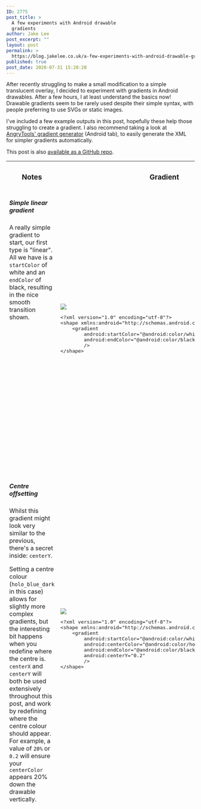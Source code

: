 ```yaml
---
ID: 2775
post_title: >
  A few experiments with Android drawable
  gradients
author: Jake Lee
post_excerpt: ""
layout: post
permalink: >
  https://blog.jakelee.co.uk/a-few-experiments-with-android-drawable-gradients/
published: true
post_date: 2020-07-31 15:20:20
---
```

After recently struggling to make a small modification to a simple translucent overlay, I decided to experiment with gradients in Android drawables. After a few hours, I at least understand the basics now! Drawable gradients seem to be rarely used despite their simple syntax, with people preferring to use SVGs or static images.

I've included a few example outputs in this post, hopefully these help those struggling to create a gradient. I also recommend taking a look at <a href="https://angrytools.com/gradient/" target="_blank" rel="noopener noreferrer">AngryTools' gradient generator</a> (Android tab), to easily generate the XML for simpler gradients automatically.

This post is also <a href="https://github.com/JakeSteam/android-gradient-playground" target="_blank" rel="noopener noreferrer">available as a GitHub repo</a>.

<!--more-->
<table style="border-collapse: collapse; width: 100%; height: 1764px;">
<tbody>
<tr style="height: 59px;">
<th style="width: 39.574%; height: 59px;">
<h3>Notes</h3>
</th>
<th style="width: 11.0451%; height: 59px;">
<h3>Gradient</h3>
</th>
</tr>
<tr style="height: 758px;">
<td style="width: 39.574%; text-align: left; height: 758px; vertical-align: top;">
<h5>Simple linear gradient</h5>
A really simple gradient to start, our first type is "linear". All we have is a <code>startColor</code> of white and an <code>endColor</code> of black, resulting in the nice smooth transition shown.</td>
<td style="width: 11.0451%; text-align: left; height: 758px;"><img class="aligncenter" src="https://i.imgur.com/XE3sgsM.png" />
<pre>&lt;?xml version="1.0" encoding="utf-8"?&gt;
&lt;shape xmlns:android="http://schemas.android.com/apk/res/android"&gt;
    &lt;gradient
        android:startColor="@android:color/white"
        android:endColor="@android:color/black"
        /&gt;
&lt;/shape&gt;</pre>
</td>
</tr>
<tr style="height: 793px;">
<td style="width: 39.574%; text-align: left; height: 793px; vertical-align: top;">
<h5>Centre offsetting</h5>
Whilst this gradient might look very similar to the previous, there's a secret inside: <code>centerY</code>.

Setting a centre colour (<code>holo_blue_dark</code> in this case) allows for slightly more complex gradients, but the interesting bit happens when you redefine where the centre is. <code>centerX</code> and <code>centerY</code> will both be used extensively throughout this post, and work by redefining where the centre colour should appear. For example, a value of <code>20%</code> or <code>0.2</code> will ensure your <code>centerColor</code> appears 20% down the drawable vertically.</td>
<td style="width: 11.0451%; text-align: left; height: 793px;"><img class="aligncenter" style="font-family: inherit; font-size: inherit;" src="https://i.imgur.com/BybAxcs.png" />
<pre>&lt;?xml version="1.0" encoding="utf-8"?&gt;
&lt;shape xmlns:android="http://schemas.android.com/apk/res/android"&gt;
    &lt;gradient
        android:startColor="@android:color/white"
        android:centerColor="@android:color/holo_blue_dark"
        android:endColor="@android:color/black"
        android:centerY="0.2"
        /&gt;
&lt;/shape&gt;</pre>
</td>
</tr>
<tr style="height: 22px;">
<td style="width: 39.574%; text-align: left; height: 22px; vertical-align: top;">
<h5>Overlapping layers</h5>
Building up on our previous gradient, adding an extra layer (via <code>layer-list</code>) drastically increases the complexity of the output. <code>layer-list</code> simply lets you overlap multiple gradients without making new <code>ImageView</code>s or drawables.

In this case, a transparent -&gt; black gradient has been added on top of our existing white -&gt; blue -&gt; black gradient, at an <code>angle</code> (essentially rotation) of 180.</td>
<td style="width: 11.0451%; text-align: left; height: 22px;"><img class="aligncenter" src="https://i.imgur.com/uQRJBT2.png" />
<pre>&lt;?xml version="1.0" encoding="utf-8"?&gt;
&lt;layer-list xmlns:android="http://schemas.android.com/apk/res/android"&gt;
    &lt;item&gt;&lt;shape&gt;
        &lt;gradient
            android:startColor="@android:color/white"
            android:centerColor="@android:color/holo_blue_dark"
            android:endColor="@android:color/black"
            android:centerY="0.2"
            /&gt;
    &lt;/shape&gt;&lt;/item&gt;
    &lt;item&gt;&lt;shape&gt;
        &lt;gradient
            android:startColor="@android:color/black"
            android:endColor="@android:color/transparent"
            android:angle="180"
            /&gt;
    &lt;/shape&gt;&lt;/item&gt;
&lt;/layer-list&gt;</pre>
</td>
</tr>
<tr style="height: 22px;">
<td style="width: 39.574%; text-align: left; height: 22px; vertical-align: top;">
<h5>Overlapping layers at the same angle</h5>
Just as the last gradient overlapped gradients at right angles, you can also overlap them without rotating.

If a layer has a transparent <code>startColor</code> and <code>endColor</code>, but a non-transparent <code>centerColor</code>, it will appear as a horizontal strip of colour. Offsetting this strip using <code>centerY</code>, then repeating the process, allows a full rainbow of colours to be created.

Note that this gradient also has a base white layer, to help the gradient be visible.</td>
<td style="width: 11.0451%; text-align: left; height: 22px;"><img class="aligncenter" src="https://i.imgur.com/csbnjvh.png" />
<pre>&lt;?xml version="1.0" encoding="utf-8"?&gt;
&lt;layer-list xmlns:android="http://schemas.android.com/apk/res/android"&gt;
    &lt;item&gt;&lt;shape&gt;
        &lt;solid android:color="@android:color/white" /&gt;
    &lt;/shape&gt;&lt;/item&gt;
    &lt;item&gt;&lt;shape&gt;
        &lt;gradient
            android:startColor="@android:color/holo_purple"
            android:centerColor="@android:color/transparent"
            android:endColor="@android:color/transparent"
            android:centerY="0.4"
            /&gt;
    &lt;/shape&gt;&lt;/item&gt;
    &lt;item&gt;&lt;shape&gt;
        &lt;gradient
            android:startColor="@android:color/transparent"
            android:centerColor="@android:color/holo_orange_light"
            android:endColor="@android:color/transparent"
            android:centerY="0.4"
            /&gt;
    &lt;/shape&gt;&lt;/item&gt;
    &lt;item&gt;&lt;shape&gt;
        &lt;gradient
            android:startColor="@android:color/transparent"
            android:centerColor="@android:color/holo_blue_light"
            android:endColor="@android:color/transparent"
            android:centerY="0.7"
            /&gt;
    &lt;/shape&gt;&lt;/item&gt;
    &lt;item&gt;&lt;shape&gt;
        &lt;gradient
            android:startColor="@android:color/transparent"
            android:centerColor="@android:color/transparent"
            android:endColor="@android:color/holo_green_dark"
            /&gt;
    &lt;/shape&gt;&lt;/item&gt;
&lt;/layer-list&gt;</pre>
</td>
</tr>
<tr style="height: 22px;">
<td style="width: 39.574%; text-align: left; height: 22px; vertical-align: top;">
<h5>Radial gradients</h5>
So far we've only seen linear gradients, now we'll use radial gradients. The easiest way of thinking about them is as a "point" of colour, radiating out. <code>centerX</code> and <code>centerY</code> can be used to move this point anywhere on the canvas, in this case 10% from the left and 10% from the top.

Again, the <code>startColor</code>, <code>centerColor</code>, and <code>endColor</code> are used to set the colour, along with <code>gradientRadius</code> being used to set the overall size of the gradient.</td>
<td style="width: 11.0451%; text-align: left; height: 22px;"><img class="aligncenter" src="https://i.imgur.com/FXBhk7i.png" />
<pre>&lt;?xml version="1.0" encoding="utf-8"?&gt;
&lt;shape xmlns:android="http://schemas.android.com/apk/res/android"
    android:shape="rectangle"&gt;
    &lt;gradient
        android:type="radial"
        android:gradientRadius="100%"
        android:startColor="@android:color/black"
        android:centerColor="@android:color/holo_blue_light"
        android:centerX="0.1"
        android:centerY="0.1"
        android:endColor="@android:color/white" /&gt;
&lt;/shape&gt;</pre>
</td>
</tr>
<tr style="height: 22px;">
<td style="width: 39.574%; text-align: left; height: 22px; vertical-align: top;">
<h5>Floating blobs</h5>
Combining multiple radial gradients using the same overlapping technique as our "vertical rainbow" before, we can end up with this collection of floating blobs.

This effect is often hunted for by people looking to create an Instagram style logo, and is very easy to achieve. So long as you know your colours, it's just a matter of adjusting the radius, x position, and y position until each blob is in the correct place.

I used this to <a href="https://stackoverflow.com/a/63162666/608312" target="_blank" rel="noopener noreferrer">answer a question on StackOverflow</a>, and the OP raised a reasonable counterpoint. If you need a particularly complex gradient, you could just try exporting an SVG / PNG. However, with vector graphics sometimes gradients aren't translated properly, and a PNG will either be too large, or may not scale perfectly to the user's screen.

If possible, creating an image as a gradient drawable will ensure it is perfect!</td>
<td style="width: 11.0451%; text-align: left; height: 22px;"><img class="aligncenter" src="https://i.imgur.com/JUgEpTr.png" />
<pre>&lt;?xml version="1.0" encoding="utf-8"?&gt;
&lt;layer-list xmlns:android="http://schemas.android.com/apk/res/android"&gt;
    &lt;item&gt;
        &lt;shape android:layout_height="wrap_content"&gt;
            &lt;solid android:color="@android:color/black" /&gt;
        &lt;/shape&gt;&lt;/item&gt;
    &lt;item&gt;&lt;shape&gt;
        &lt;gradient
            android:type="radial"
            android:gradientRadius="100%"
            android:startColor="@android:color/holo_purple"
            android:centerX="0.1"
            android:centerY="0.1"
            android:endColor="@android:color/transparent" /&gt;
    &lt;/shape&gt;&lt;/item&gt;
    &lt;item&gt;&lt;shape&gt;
        &lt;gradient
            android:type="radial"
            android:gradientRadius="70%"
            android:startColor="@android:color/holo_orange_light"
            android:centerX="0.8"
            android:centerY="0.5"
            android:endColor="@android:color/transparent" /&gt;
    &lt;/shape&gt;&lt;/item&gt;
    &lt;item&gt;&lt;shape&gt;
        &lt;gradient
            android:type="radial"
            android:gradientRadius="40%"
            android:startColor="@android:color/holo_blue_light"
            android:centerX="0.8"
            android:centerY="0.1"
            android:endColor="@android:color/transparent" /&gt;
    &lt;/shape&gt;&lt;/item&gt;
    &lt;item&gt;&lt;shape&gt;
        &lt;gradient
            android:type="radial"
            android:gradientRadius="70%"
            android:startColor="@android:color/holo_green_light"
            android:centerX="0.2"
            android:centerY="0.8"
            android:endColor="@android:color/transparent" /&gt;
    &lt;/shape&gt;&lt;/item&gt;
    &lt;item&gt;&lt;shape&gt;
        &lt;gradient
            android:type="radial"
            android:gradientRadius="50%"
            android:startColor="@android:color/holo_red_light"
            android:centerX="0.7"
            android:centerY="0.85"
            android:endColor="@android:color/transparent" /&gt;
    &lt;/shape&gt;&lt;/item&gt;

&lt;/layer-list&gt;</pre>
</td>
</tr>
<tr style="height: 22px;">
<td style="width: 39.574%; text-align: left; height: 22px; vertical-align: top;">
<h5>Sweep gradient</h5>
The final type of gradients are sweep. These don't seem to make sense at first glance, I find the easiest way of thinking of them is as a "cone" shaped linear gradient, viewed from above. However you interpret them, they still use all the attributes we've picked up in previous gradients.</td>
<td style="width: 11.0451%; text-align: left; height: 22px;"><img class="aligncenter" src="https://i.imgur.com/F0e8HPg.png" />
<pre>&lt;?xml version="1.0" encoding="utf-8"?&gt;
&lt;shape xmlns:android="http://schemas.android.com/apk/res/android"
    android:shape="rectangle"&gt;
    &lt;gradient
        android:startColor="@android:color/holo_blue_dark"
        android:endColor="@android:color/holo_orange_dark"
        android:type="sweep" /&gt;
&lt;/shape&gt;</pre>
</td>
</tr>
<tr style="height: 22px;">
<td style="width: 39.574%; text-align: left; height: 22px; vertical-align: top;">
<h5>Sweep offsets</h5>
Whilst not quite as pretty as the "rainbow" or "floating blobs" seen with other gradients, offsetting radial drawables creates a pretty odd effect.

I'm not <strong>entirely</strong> sure I can think of a valid use case for this, but presumably someone needs a gradient that looks like an open doorway!

&nbsp;

&nbsp;</td>
<td style="width: 11.0451%; text-align: left; height: 22px;"><img class="aligncenter" src="https://i.imgur.com/MLg3Ecx.png" />
<pre>&lt;?xml version="1.0" encoding="utf-8"?&gt;
&lt;layer-list xmlns:android="http://schemas.android.com/apk/res/android"&gt;
    &lt;item&gt;&lt;shape&gt;
        &lt;solid android:color="@android:color/black" /&gt;
    &lt;/shape&gt;&lt;/item&gt;
    &lt;item&gt;&lt;shape&gt;
        &lt;gradient
            android:type="sweep"
            android:centerX="0.3"
            android:centerY="0.1"
            android:startColor="@android:color/holo_red_dark"
            android:centerColor="@android:color/transparent"
            android:endColor="@android:color/transparent"/&gt;
    &lt;/shape&gt;&lt;/item&gt;
    &lt;item&gt;&lt;shape&gt;
        &lt;gradient
            android:type="sweep"
            android:centerX="0.8"
            android:centerY="0.3"
            android:startColor="@android:color/holo_blue_dark"
            android:centerColor="@android:color/transparent"
            android:endColor="@android:color/transparent"/&gt;
    &lt;/shape&gt;&lt;/item&gt;
    &lt;item&gt;&lt;shape&gt;
        &lt;gradient
            android:type="sweep"
            android:centerX="0.1"
            android:centerY="0.5"
            android:startColor="@android:color/holo_green_dark"
            android:centerColor="@android:color/transparent"
            android:endColor="@android:color/transparent"/&gt;
    &lt;/shape&gt;&lt;/item&gt;
    &lt;item&gt;&lt;shape&gt;
        &lt;gradient
            android:type="sweep"
            android:centerX="0.6"
            android:centerY="0.7"
            android:startColor="@android:color/holo_orange_dark"
            android:centerColor="@android:color/transparent"
            android:endColor="@android:color/transparent"/&gt;
    &lt;/shape&gt;&lt;/item&gt;
    &lt;item&gt;&lt;shape&gt;
        &lt;gradient
            android:type="sweep"
            android:centerX="0.1"
            android:centerY="0.9"
            android:startColor="@android:color/holo_purple"
            android:centerColor="@android:color/transparent"
            android:endColor="@android:color/transparent"/&gt;
    &lt;/shape&gt;&lt;/item&gt;

&lt;/layer-list&gt;</pre>
</td>
</tr>
<tr style="height: 22px;">
<td style="width: 39.574%; text-align: left; height: 22px; vertical-align: top;">
<h5>Sweep rotations</h5>
Just like the last gradient, I can't think of a valid use case for this! Wrapping each <code>shape</code> inside a <code>rotate</code> allows rotating it at any angle, although interestingly it still retains the "edges" from the original shape. I suspect this is solvable by rotating the gradient not the shape, which might produce a more aesthetically pleasing output.</td>
<td style="width: 11.0451%; text-align: left; height: 22px;"><img class="aligncenter" src="https://i.imgur.com/ilZTCMJ.png" />
<pre>&lt;?xml version="1.0" encoding="utf-8"?&gt;
&lt;layer-list xmlns:android="http://schemas.android.com/apk/res/android"&gt;
    &lt;item&gt;&lt;shape&gt;
        &lt;solid android:color="@android:color/black" /&gt;
    &lt;/shape&gt;&lt;/item&gt;

    &lt;item&gt;&lt;rotate android:fromDegrees="66" android:toDegrees="0" android:pivotY="50%" android:pivotX="50%"&gt;&lt;shape&gt;
        &lt;gradient
            android:type="sweep"
            android:centerX="0.3"
            android:centerY="0.5"
            android:startColor="@android:color/holo_red_dark"
            android:centerColor="@android:color/transparent"
            android:endColor="@android:color/transparent"/&gt;
    &lt;/shape&gt;&lt;/rotate&gt;&lt;/item&gt;

    &lt;item&gt;&lt;rotate android:fromDegrees="290" android:toDegrees="0" android:pivotY="40%" android:pivotX="30%"&gt;&lt;shape&gt;
        &lt;gradient
            android:type="sweep"
            android:centerX="0.8"
            android:centerY="0.3"
            android:startColor="@android:color/holo_blue_dark"
            android:centerColor="@android:color/transparent"
            android:endColor="@android:color/transparent"/&gt;
    &lt;/shape&gt;&lt;/rotate&gt;&lt;/item&gt;

    &lt;item&gt;&lt;rotate android:fromDegrees="18" android:toDegrees="0" android:pivotY="40%" android:pivotX="30%"&gt;&lt;shape&gt;
        &lt;gradient
            android:type="sweep"
            android:centerX="0.1"
            android:centerY="0.5"
            android:startColor="@android:color/holo_green_dark"
            android:centerColor="@android:color/transparent"
            android:endColor="@android:color/transparent"/&gt;
    &lt;/shape&gt;&lt;/rotate&gt;&lt;/item&gt;

    &lt;item&gt;&lt;rotate android:fromDegrees="280" android:toDegrees="0" android:pivotY="50%" android:pivotX="30%"&gt;&lt;shape&gt;
        &lt;gradient
            android:type="sweep"
            android:centerX="0.6"
            android:centerY="0.7"
            android:startColor="@android:color/holo_orange_dark"
            android:centerColor="@android:color/transparent"
            android:endColor="@android:color/transparent"/&gt;
    &lt;/shape&gt;&lt;/rotate&gt;&lt;/item&gt;

    &lt;item&gt;&lt;rotate android:fromDegrees="0" android:toDegrees="0" android:pivotY="50%" android:pivotX="30%"&gt;&lt;shape&gt;
        &lt;gradient
            android:type="sweep"
            android:centerX="0.0"
            android:centerY="0.0"
            android:startColor="@android:color/holo_purple"
            android:centerColor="@android:color/transparent"
            android:endColor="@android:color/transparent"/&gt;
    &lt;/shape&gt;&lt;/rotate&gt;&lt;/item&gt;

&lt;/layer-list&gt;</pre>
</td>
</tr>
<tr>
<td style="width: 39.574%; text-align: left; vertical-align: top;">
<h5>Sweep split</h5>
Finally, one little curiosity about sweep gradients. By offsetting the <code>centerX</code> very far to the left, you'll end up with a top and bottom that are solid colours. This creates an interesting effect, although it could obviously be done much easier by using <code>solid</code>!

If you need a similar gradient, I recommend reading the <a href="https://stackoverflow.com/questions/4381033/multi-gradient-shapes" target="_blank" rel="noopener noreferrer">answers on this StackOverflow question</a> for simpler ways of achieving it.</td>
<td style="width: 11.0451%; text-align: left;"><img class="aligncenter" src="https://i.imgur.com/QFmIrqX.png" />
<pre>&lt;?xml version="1.0" encoding="utf-8"?&gt;
&lt;shape xmlns:android="http://schemas.android.com/apk/res/android"
    android:shape="rectangle"&gt;
    &lt;gradient
        android:startColor="@android:color/red"
        android:endColor="@android:color/holo_orange_dark"
        android:centerX="-99"
        android:type="sweep" /&gt;
    &lt;corners android:radius="20dp" /&gt;
&lt;/shape&gt;</pre>
</td>
</tr>
</tbody>
</table>